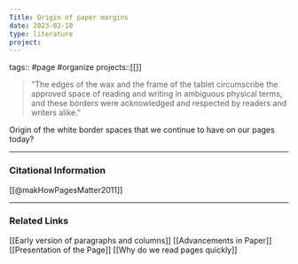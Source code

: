 ```yaml
---
Title: Origin of paper margins
date: 2023-02-10
type: literature
project:
---
```

tags:: #page #organize 
projects::[[]]

>"The edges of the wax and the frame of the tablet circumscribe the approved space of reading and writing in ambiguous physical terms, and these borders were acknowledged and respected by readers and writers alike."

Origin of the white border spaces that we continue to have on our pages today?

---
### Citational Information

[[@makHowPagesMatter2011]]

---

### Related Links

[[Early version of paragraphs and columns]]
[[Advancements in Paper]]
[[Presentation of the Page]]
[[Why do we read pages quickly]]